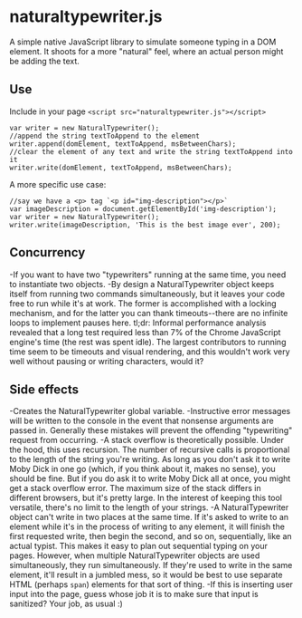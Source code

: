 # naturaltypewriter.js
A simple native JavaScript library to simulate someone typing in a DOM element. It shoots for a more "natural" feel, where an actual person might be adding the text.

## Use
Include in your page `<script src="naturaltypewriter.js"></script>`

```
var writer = new NaturalTypewriter();
//append the string textToAppend to the element
writer.append(domElement, textToAppend, msBetweenChars);
//clear the element of any text and write the string textToAppend into it
writer.write(domElement, textToAppend, msBetweenChars);
```
A more specific use case:
```
//say we have a <p> tag `<p id="img-description"></p>`
var imageDescription = document.getElementById('img-description');
var writer = new NaturalTypewriter();
writer.write(imageDescription, 'This is the best image ever', 200);
```

## Concurrency
-If you want to have two "typewriters" running at the same time, you need to instantiate two objects.
-By design a NaturalTypewriter object keeps itself from running two commands simultaneously, but it leaves your code free to run while it's at work. The former is accomplished with a locking mechanism, and for the latter you can thank timeouts--there are no infinite loops to implement pauses here. tl;dr: Informal performance analysis revealed that a long test required less than 7% of the Chrome JavaScript engine's time (the rest was spent idle). The largest contributors to running time seem to be timeouts and visual rendering, and this wouldn't work very well without pausing or writing characters, would it?


## Side effects
-Creates the NaturalTypewriter global variable.
-Instructive error messages will be written to the console in the event that nonsense arguments are passed in. Generally these mistakes will prevent the offending "typewriting" request from occurring.
-A stack overflow is theoretically possible. Under the hood, this uses recursion. The number of recursive calls is proportional to the length of the string you're writing. As long as you don't ask it to write Moby Dick in one go (which, if you think about it, makes no sense), you should be fine. But if you do ask it to write Moby Dick all at once, you might get a stack overflow error. The maximum size of the stack differs in different browsers, but it's pretty large. In the interest of keeping this tool versatile, there's no limit to the length of your strings.
-A NaturalTypewriter object can't write in two places at the same time. If it's asked to write to an element while it's in the process of writing to any element, it will finish the first requested write, then begin the second, and so on, sequentially, like an actual typist. This makes it easy to plan out sequential typing on your pages. However, when multiple NaturalTypewriter objects are used simultaneously, they run simultaneously. If they're used to write in the same element, it'll result in a jumbled mess, so it would be best to use separate HTML (perhaps `span`) elements for that sort of thing.
-If this is inserting user input into the page, guess whose job it is to make sure that input is sanitized? Your job, as usual :)

